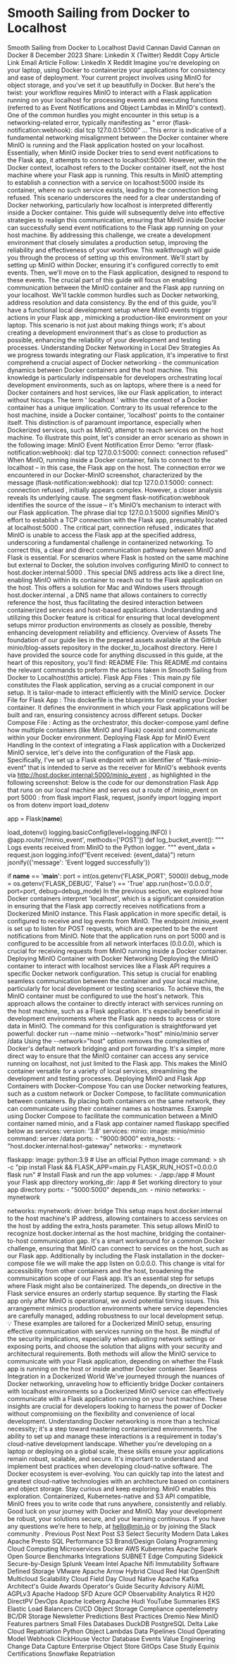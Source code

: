 # Smooth Sailing from Docker to Localhost

Smooth Sailing from Docker to Localhost
David Cannan
David Cannan
on
Docker
8 December 2023
Share:
Linkedin
X (Twitter)
Reddit
Copy Article Link
Email Article
Follow:
LinkedIn
X
Reddit
Imagine you're developing on your laptop, using Docker to containerize your applications for consistency and ease of deployment. Your current project involves using MinIO for object storage, and you've set it up beautifully in Docker. But here's the twist: your workflow requires MinIO to interact with a Flask application running on your localhost for processing events and executing functions (referred to as
Event Notifications
and
Object Lambdas
in MinIO's context).
One of the common hurdles you might encounter in this setup is a networking-related error, typically manifesting as “
error (flask-notification:webhook): dial tcp 127.0.0.1:5000”
...
This error is indicative of a fundamental networking misalignment between the Docker container where MinIO is running and the Flask application hosted on your localhost. Essentially, when MinIO inside Docker tries to send event notifications to the Flask app, it attempts to connect to localhost:5000. However, within the Docker context, localhost refers to the Docker container itself, not the host machine where your Flask app is running. This results in MinIO attempting to establish a connection with a service on localhost:5000 inside its container, where no such service exists, leading to the connection being refused.
This scenario underscores the need for a clear understanding of Docker networking, particularly how localhost is interpreted differently inside a Docker container.
This guide will subsequently delve into effective strategies to realign this communication, ensuring that MinIO inside Docker can successfully send event notifications to the Flask app running on your host machine. By addressing this challenge, we create a development environment that closely simulates a production setup, improving the reliability and effectiveness of your workflow.
This walkthrough will guide you through the process of setting up this environment. We'll start by setting up MinIO within Docker, ensuring it's configured correctly to emit events. Then, we'll move on to the Flask application, designed to respond to these events. The crucial part of this guide will focus on enabling communication between the MinIO container and the Flask app running on your localhost. We'll tackle common hurdles such as Docker networking, address resolution and data consistency.
By the end of this guide, you'll have a functional local development setup where
MinIO events trigger actions in your Flask app
, mimicking a production-like environment on your laptop. This scenario is not just about making things work; it's about creating a development environment that's as close to production as possible, enhancing the reliability of your development and testing processes.
Understanding Docker Networking in Local Dev Strategies
As we progress towards integrating our Flask application, it's imperative to first comprehend a crucial aspect of Docker networking - the communication dynamics between Docker containers and the host machine. This knowledge is particularly indispensable for developers orchestrating local development environments, such as on laptops, where there is a need for Docker containers and host services, like our Flask application, to interact without hiccups.
The term '
localhost
' within the context of a Docker container has a unique implication. Contrary to its usual reference to the host machine, inside a Docker container, 'localhost' points to the container itself. This distinction is of paramount importance, especially when Dockerized services, such as MinIO, attempt to reach services on the host machine.
To illustrate this point, let's consider an error scenario as shown in the following image:
MinIO Event Notification Error Demo: “error (flask-notification:webhook): dial tcp 127.0.0.1:5000: connect: connection refused”
When MinIO, running inside a Docker container, fails to connect to the localhost – in this case, the Flask app on the host.
The connection error we encountered in our Docker-MinIO screenshot, characterized by the message
(flask-notification:webhook): dial tcp 127.0.0.1:5000: connect: connection refused
, initially appears complex. However, a closer analysis reveals its underlying cause. The segment flask-notification:webhook identifies the source of the issue – it's MinIO’s mechanism to interact with our Flask application. The phrase
dial tcp 127.0.0.1:5000
signifies MinIO's effort to establish a TCP connection with the Flask app, presumably located at
localhost:5000
. The critical part,
connection refused
, indicates that MinIO is unable to access the Flask app at the specified address, underscoring a fundamental challenge in containerized networking.
To correct this, a clear and direct communication pathway between MinIO and Flask is essential. For scenarios where Flask is hosted on the same machine but external to Docker, the solution involves configuring MinIO to connect to
host.docker.internal:5000
. This special DNS address acts like a direct line, enabling MinIO within its container to reach out to the Flask application on the host.
This offers a solution for Mac and Windows users through
host.docker.internal
, a DNS name that allows containers to correctly reference the host, thus facilitating the desired interaction between containerized services and host-based applications. Understanding and utilizing this Docker feature is critical for ensuring that local development setups mirror production environments as closely as possible, thereby enhancing development reliability and efficiency.
Overview of Assets
The foundation of our guide lies in the prepared assets available at the
GitHub minio/blog-assets repository
in the
docker_to_localhost
directory. Here I have provided the source code for anything discussed in this guide, at the heart of this repository, you'll find:
README File:
This
README.md
contains the relevant commands to preform the actions taken in Smooth Sailing from Docker to Localhost(this article).
Flask App Files
: This
main.py
file constitutes the Flask application, serving as a crucial component in our setup. It is tailor-made to interact efficiently with the MinIO service.
Docker File for Flask App
: This
dockerfile
is the blueprints for creating your Docker container. It defines the environment in which your Flask applications will be built and ran, ensuring consistency across different setups.
Docker Compose File
: Acting as the orchestrator, this
docker-compose.yaml
define how multiple containers (like MinIO and Flask) coexist and communicate within your Docker environment.
Deploying Flask App for MinIO Event Handling
In the context of integrating a Flask application with a Dockerized MinIO service, let's delve into the configuration of the Flask app. Specifically, I've set up a Flask endpoint with an identifier of
“flask-minio-event”
that is intended to serve as the receiver for MinIO's webhook events via
http://host.docker.internal:5000/minio_event
, as highlighted in the following screenshot:
Below is the code for our demonstration Flask App that runs on our local machine and serves out a route of
/minio_event
on
port 5000
:
from flask import Flask, request, jsonify
import logging
import os
from dotenv import load_dotenv

app = Flask(__name__)

load_dotenv()
logging.basicConfig(level=logging.INFO)
I
@app.route('/minio_event', methods=['POST'])
def log_bucket_event():
    """
    Logs events received from MinIO to the Python logger.
    """
    event_data = request.json
    logging.info(f"Event received: {event_data}")
    return jsonify({'message': 'Event logged successfully'})

if __name__ == '__main__':
    port = int(os.getenv('FLASK_PORT', 5000))
    debug_mode = os.getenv('FLASK_DEBUG', 'False') == 'True'
    app.run(host='0.0.0.0', port=port, debug=debug_mode)
In the previous section, we explored how Docker containers interpret 'localhost', which is a significant consideration in ensuring that the Flask app correctly receives notifications from a Dockerized MinIO instance.
This Flask application in more specific detail, is configured to receive and log events from MinIO. The endpoint /minio_event is set up to listen for POST requests, which are expected to be the event notifications from MinIO. Note that the application runs on port 5000 and is configured to be accessible from all network interfaces (0.0.0.0), which is crucial for receiving requests from MinIO running inside a Docker container.
Deploying MinIO Container with Docker Networking
Deploying the MinIO container to interact with localhost services like a Flask API requires a specific Docker network configuration. This setup is crucial for enabling seamless communication between the container and your local machine, particularly for local development or testing scenarios.
To achieve this, the MinIO container must be configured to use the host's network. This approach allows the container to directly interact with services running on the host machine, such as a Flask application. It's especially beneficial in development environments where the Flask app needs to access or store data in MinIO.
The command for this configuration is straightforward yet powerful:
docker run --name minio --network="host" minio/minio server /data
Using the
--network="host"
option removes the complexities of Docker's default network bridging and port forwarding. It's a simpler, more direct way to ensure that the MinIO container can access any service running on localhost, not just limited to the Flask app. This makes the MinIO container versatile for a variety of local services, streamlining the development and testing processes.
Deploying MinIO and Flask App Containers with Docker-Compose
You can use Docker networking features, such as a custom network or Docker Compose, to facilitate communication between containers. By placing both containers on the same network, they can communicate using their container names as hostnames.
Example using Docker Compose to facilitate the communication between a MinIO container named minio, and a Flask app container named flaskapp specified below as services:
version: '3.8'
services:
  minio:
    image: minio/minio
    command: server /data
    ports:
      - "9000:9000"
    extra_hosts:
      - "host.docker.internal:host-gateway"
    networks:
      - mynetwork

  flaskapp:
    image: python:3.9 # Use an official Python image
    command: >
      sh -c "pip install Flask
      && FLASK_APP=main.py FLASK_RUN_HOST=0.0.0.0 flask run" # Install Flask and run the app
    volumes:
      - ./app:/app # Mount your Flask app directory
    working_dir: /app # Set working directory to your app directory
    ports:
      - "5000:5000"
    depends_on:
      - minio
    networks:
      - mynetwork

networks:
  mynetwork:
    driver: bridge
This setup maps host.docker.internal to the host machine's IP address, allowing containers to access services on the host by adding the extra_hosts parameter. This setup allows MinIO to recognize host.docker.internal as the host machine, bridging the container-to-host communication gap. It's a smart workaround for a common Docker challenge, ensuring that MinIO can connect to services on the host, such as our Flask app.
Additionally by including the Flask installation in the docker-compose file we will make the app listen on 0.0.0.0. This change is vital for accessibility from other containers and the host, broadening the communication scope of our Flask app. It’s an essential step for setups where Flask might also be containerized.
The depends_on directive in the Flask service ensures an orderly startup sequence. By starting the Flask app only after MinIO is operational, we avoid potential timing issues. This arrangement mimics production environments where service dependencies are carefully managed, adding robustness to our local development setup.
💡
These examples are tailored for a Dockerized MinIO setup, ensuring effective communication with services running on the host. Be mindful of the security implications, especially when adjusting network settings or exposing ports, and choose the solution that aligns with your security and architectural requirements.
Both methods will allow the MinIO service to communicate with your Flask application, depending on whether the Flask app is running on the host or inside another Docker container.
Seamless Integration in a Dockerized World
We've journeyed through the nuances of Docker networking, unraveling how to efficiently bridge Docker containers with localhost environments so a Dockerized MinIO service can effectively communicate with a Flask application running on your host machine. These insights are crucial for developers looking to harness the power of Docker without compromising on the flexibility and convenience of local development.
Understanding Docker networking is more than a technical necessity; it's a step toward mastering containerized environments. The ability to set up and manage these interactions is a requirement in today's cloud-native development landscape. Whether you're developing on a laptop or deploying on a global scale, these skills ensure your applications remain robust, scalable, and secure.
It's important to understand and implement best practices when developing cloud-native software. The Docker ecosystem is ever-evolving. You can quickly tap into the latest and greatest cloud-native technologies with an architecture based on containers and object storage. Stay curious and keep exploring.
MinIO enables this exploration. Containerized, Kubernetes-native and S3 API compatible, MinIO frees you to write code that runs anywhere, consistently and reliably.
Good luck on your journey with Docker and MinIO. May your development be robust, your solutions secure, and your learning continuous. If you have any questions we’re here to help, at
hello@min.io
or by joining the
Slack community
.
Previous Post
Next Post
S3 Select
Security
Modern Data Lakes
Apache Presto
SQL
Performance
S3
Brand/Design
Golang
Programming
Cloud Computing
Microservices
Docker
AWS
Kubernetes
Apache Spark
Open Source
Benchmarks
Integrations
SUBNET
Edge Computing
Sidekick
Secure-by-Design
Splunk
Veeam
Intel
Apache Nifi
Immutability
Software Defined Storage
VMware
Apache Arrow
Hybrid Cloud
Red Hat OpenShift
Multicloud
Scalability
Cloud Field Day
Cloud Native
Apache Kafka
Architect's Guide
Awards
Operator's Guide
Security Advisory
AI/ML
AGPLv3
Apache Hadoop
SFD
Azure
GCP
Observability
Analytics
R
H20
DirectPV
DevOps
Apache Iceberg
Apache Hudi
YouTube Summaries
EKS
Elastic Load Balancers
CI/CD
Object Storage
Compliance
opentelemetry
BC/DR
Storage Newsletter Predictions
Best Practices
Dremio
New MinIO Features
partners
Small Files
Databases
DuckDB
PostgreSQL
Delta Lake
Cloud Repatriation
Python
Object Lambdas
Data Pipelines
Cloud Operating Model
Webhook
ClickHouse
Vector Database
Events
Value Engineering
Change Data Capture
Enterprise Object Store
GitOps
Case Study
Equinix
Certifications
Snowflake
Repatriation
